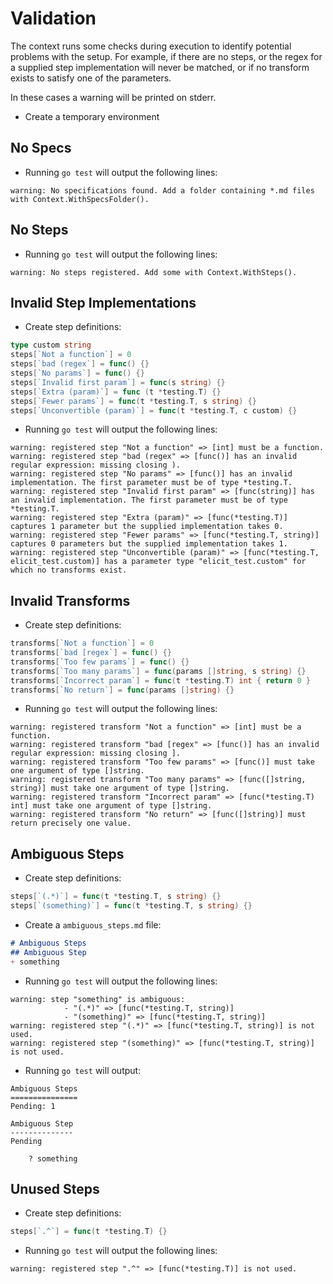 # Validation

The context runs some checks during execution to identify potential problems
with the setup. For example, if there are no steps, or the regex for a supplied step implementation 
will never be matched, or if no transform exists to satisfy one of the parameters.

In these cases a warning will be printed on stderr.

+ Create a temporary environment

## No Specs

+ Running `go test` will output the following lines:

```
warning: No specifications found. Add a folder containing *.md files with Context.WithSpecsFolder().
```

## No Steps

+ Running `go test` will output the following lines:

```
warning: No steps registered. Add some with Context.WithSteps().
```

## Invalid Step Implementations

+ Create step definitions:

```go
type custom string
steps[`Not a function`] = 0
steps[`bad (regex`] = func() {}
steps[`No params`] = func() {}
steps[`Invalid first param`] = func(s string) {}
steps[`Extra (param)`] = func (t *testing.T) {}
steps[`Fewer params`] = func(t *testing.T, s string) {}
steps[`Unconvertible (param)`] = func(t *testing.T, c custom) {}
```

+ Running `go test` will output the following lines:

```
warning: registered step "Not a function" => [int] must be a function.
warning: registered step "bad (regex" => [func()] has an invalid regular expression: missing closing ).
warning: registered step "No params" => [func()] has an invalid implementation. The first parameter must be of type *testing.T.
warning: registered step "Invalid first param" => [func(string)] has an invalid implementation. The first parameter must be of type *testing.T.
warning: registered step "Extra (param)" => [func(*testing.T)] captures 1 parameter but the supplied implementation takes 0.
warning: registered step "Fewer params" => [func(*testing.T, string)] captures 0 parameters but the supplied implementation takes 1.
warning: registered step "Unconvertible (param)" => [func(*testing.T, elicit_test.custom)] has a parameter type "elicit_test.custom" for which no transforms exist.
```

## Invalid Transforms

+ Create step definitions:

```go
transforms[`Not a function`] = 0
transforms[`bad [regex`] = func() {}
transforms[`Too few params`] = func() {}
transforms[`Too many params`] = func(params []string, s string) {}
transforms[`Incorrect param`] = func(t *testing.T) int { return 0 }
transforms[`No return`] = func(params []string) {}
```

+ Running `go test` will output the following lines:

```
warning: registered transform "Not a function" => [int] must be a function.
warning: registered transform "bad [regex" => [func()] has an invalid regular expression: missing closing ].
warning: registered transform "Too few params" => [func()] must take one argument of type []string.
warning: registered transform "Too many params" => [func([]string, string)] must take one argument of type []string.
warning: registered transform "Incorrect param" => [func(*testing.T) int] must take one argument of type []string.
warning: registered transform "No return" => [func([]string)] must return precisely one value.
```

## Ambiguous Steps

+ Create step definitions:

```go
steps[`(.*)`] = func(t *testing.T, s string) {}
steps[`(something)`] = func(t *testing.T, s string) {}
```

+ Create a `ambiguous_steps.md` file:

```markdown
# Ambiguous Steps
## Ambiguous Step
+ something
```

+ Running `go test` will output the following lines:

```
warning: step "something" is ambiguous:
            - "(.*)" => [func(*testing.T, string)]
            - "(something)" => [func(*testing.T, string)]
warning: registered step "(.*)" => [func(*testing.T, string)] is not used.
warning: registered step "(something)" => [func(*testing.T, string)] is not used.
```

+ Running `go test` will output:

```
Ambiguous Steps
===============
Pending: 1

Ambiguous Step
--------------
Pending

    ? something
```


## Unused Steps

+ Create step definitions:

```go
steps[`.^`] = func(t *testing.T) {}
```

+ Running `go test` will output the following lines:

```
warning: registered step ".^" => [func(*testing.T)] is not used.
```
